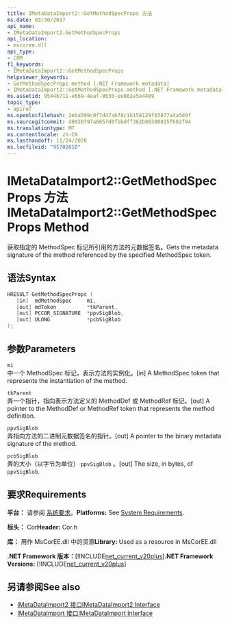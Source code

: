 ```yaml
---
title: IMetaDataImport2::GetMethodSpecProps 方法
ms.date: 03/30/2017
api_name:
- IMetaDataImport2.GetMethodSpecProps
api_location:
- mscoree.dll
api_type:
- COM
f1_keywords:
- IMetaDataImport2::GetMethodSpecProps
helpviewer_keywords:
- GetMethodSpecProps method [.NET Framework metadata]
- IMetaDataImport2::GetMethodSpecProps method [.NET Framework metadata]
ms.assetid: 9544b711-e669-4eaf-8630-ee862e5e4489
topic_type:
- apiref
ms.openlocfilehash: 2eba599c0f7d47ab78c1b158129f03877a4a5d9f
ms.sourcegitcommit: d8020797a6657d0fbbdff362b80300815f682f94
ms.translationtype: MT
ms.contentlocale: zh-CN
ms.lasthandoff: 11/24/2020
ms.locfileid: "95702610"
---
```

# <a name="imetadataimport2getmethodspecprops-method"></a><span data-ttu-id="83892-102">IMetaDataImport2::GetMethodSpecProps 方法</span><span class="sxs-lookup"><span data-stu-id="83892-102">IMetaDataImport2::GetMethodSpecProps Method</span></span>

<span data-ttu-id="83892-103">获取指定的 MethodSpec 标记所引用的方法的元数据签名。</span><span class="sxs-lookup"><span data-stu-id="83892-103">Gets the metadata signature of the method referenced by the specified MethodSpec token.</span></span>  
  
## <a name="syntax"></a><span data-ttu-id="83892-104">语法</span><span class="sxs-lookup"><span data-stu-id="83892-104">Syntax</span></span>  
  
```cpp  
HRESULT GetMethodSpecProps (  
   [in]  mdMethodSpec     mi,  
   [out] mdToken          *tkParent,  
   [out] PCCOR_SIGNATURE  *ppvSigBlob,
   [out] ULONG            *pcbSigBlob  
);
```  
  
## <a name="parameters"></a><span data-ttu-id="83892-105">参数</span><span class="sxs-lookup"><span data-stu-id="83892-105">Parameters</span></span>  

 `mi`  
 <span data-ttu-id="83892-106">中一个 MethodSpec 标记，表示方法的实例化。</span><span class="sxs-lookup"><span data-stu-id="83892-106">[in] A MethodSpec token that represents the instantiation of the method.</span></span>  
  
 `tkParent`  
 <span data-ttu-id="83892-107">弄一个指针，指向表示方法定义的 MethodDef 或 MethodRef 标记。</span><span class="sxs-lookup"><span data-stu-id="83892-107">[out] A pointer to the MethodDef or MethodRef token that represents the method definition.</span></span>  
  
 `ppvSigBlob`  
 <span data-ttu-id="83892-108">弄指向方法的二进制元数据签名的指针。</span><span class="sxs-lookup"><span data-stu-id="83892-108">[out] A pointer to the binary metadata signature of the method.</span></span>  
  
 `pcbSigBlob`  
 <span data-ttu-id="83892-109">弄的大小（以字节为单位） `ppvSigBlob` 。</span><span class="sxs-lookup"><span data-stu-id="83892-109">[out] The size, in bytes, of `ppvSigBlob`.</span></span>  
  
## <a name="requirements"></a><span data-ttu-id="83892-110">要求</span><span class="sxs-lookup"><span data-stu-id="83892-110">Requirements</span></span>  

 <span data-ttu-id="83892-111">**平台：** 请参阅 [系统要求](../../get-started/system-requirements.md)。</span><span class="sxs-lookup"><span data-stu-id="83892-111">**Platforms:** See [System Requirements](../../get-started/system-requirements.md).</span></span>  
  
 <span data-ttu-id="83892-112">**标头：** Cor</span><span class="sxs-lookup"><span data-stu-id="83892-112">**Header:** Cor.h</span></span>  
  
 <span data-ttu-id="83892-113">**库：** 用作 MsCorEE.dll 中的资源</span><span class="sxs-lookup"><span data-stu-id="83892-113">**Library:** Used as a resource in MsCorEE.dll</span></span>  
  
 <span data-ttu-id="83892-114">**.NET Framework 版本：**[!INCLUDE[net_current_v20plus](../../../../includes/net-current-v20plus-md.md)]</span><span class="sxs-lookup"><span data-stu-id="83892-114">**.NET Framework Versions:** [!INCLUDE[net_current_v20plus](../../../../includes/net-current-v20plus-md.md)]</span></span>  
  
## <a name="see-also"></a><span data-ttu-id="83892-115">另请参阅</span><span class="sxs-lookup"><span data-stu-id="83892-115">See also</span></span>

- [<span data-ttu-id="83892-116">IMetaDataImport2 接口</span><span class="sxs-lookup"><span data-stu-id="83892-116">IMetaDataImport2 Interface</span></span>](imetadataimport2-interface.md)
- [<span data-ttu-id="83892-117">IMetaDataImport 接口</span><span class="sxs-lookup"><span data-stu-id="83892-117">IMetaDataImport Interface</span></span>](imetadataimport-interface.md)
